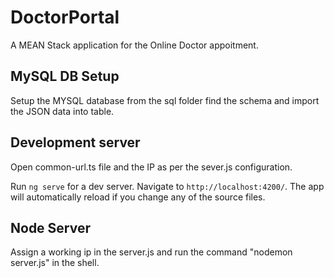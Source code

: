 # DoctorPortal

A MEAN Stack application for the Online Doctor appoitment.

## MySQL DB Setup

Setup the MYSQL database from the sql folder find the schema and import the JSON data into table.

## Development server

Open common-url.ts file and the IP as per the sever.js configuration.

Run `ng serve` for a dev server. Navigate to `http://localhost:4200/`. The app will automatically reload if you change any of the source files.

## Node Server

Assign a working ip in the server.js and run the command "nodemon server.js" in the shell.

